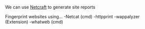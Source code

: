 We can use [Netcraft](https://sitereport.netcraft.com/) to generate site reports 

Fingerprint websites using...
-Netcat (cmd)
-httpprint
-wappalyzer (Extension)
-whatweb (cmd)
